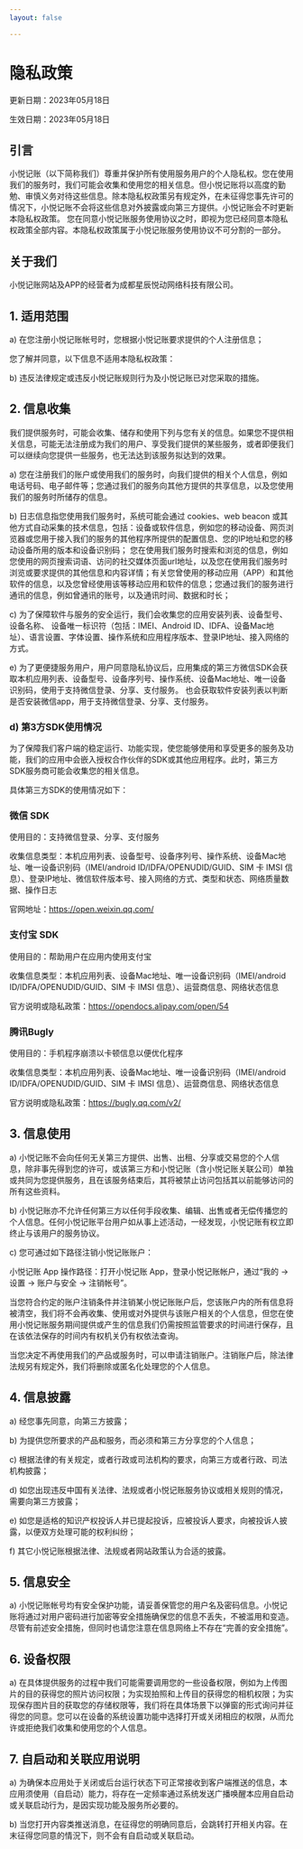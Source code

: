 ```yaml
---
layout: false

---
```

# 隐私政策

更新日期：2023年05月18日

生效日期：2023年05月18日

## 引言

小悦记账（以下简称我们）尊重并保护所有使用服务用户的个人隐私权。您在使用我们的服务时，我们可能会收集和使用您的相关信息。但小悦记账将以高度的勤勉、审慎义务对待这些信息。除本隐私权政策另有规定外，在未征得您事先许可的情况下，小悦记账不会将这些信息对外披露或向第三方提供。小悦记账会不时更新本隐私权政策。
您在同意小悦记账服务使用协议之时，即视为您已经同意本隐私权政策全部内容。本隐私权政策属于小悦记账服务使用协议不可分割的一部分。

## 关于我们

小悦记账网站及APP的经营者为成都星辰悦动网络科技有限公司。

## 1. 适用范围

a) 在您注册小悦记账帐号时，您根据小悦记账要求提供的个人注册信息；

您了解并同意，以下信息不适用本隐私权政策：

b) 违反法律规定或违反小悦记账规则行为及小悦记账已对您采取的措施。

## 2. 信息收集

我们提供服务时，可能会收集、储存和使用下列与您有关的信息。如果您不提供相关信息，可能无法注册成为我们的用户、享受我们提供的某些服务，或者即便我们可以继续向您提供一些服务，也无法达到该服务拟达到的效果。

a) 您在注册我们的账户或使用我们的服务时，向我们提供的相关个人信息，例如电话号码、电子邮件等；您通过我们的服务向其他方提供的共享信息，以及您使用我们的服务时所储存的信息。

b) 日志信息指您使用我们服务时，系统可能会通过 cookies、web beacon
或其他方式自动采集的技术信息，包括：设备或软件信息，例如您的移动设备、网页浏览器或您用于接入我们的服务的其他程序所提供的配置信息、您的IP地址和您的移动设备所用的版本和设备识别码；
您在使用我们服务时搜索和浏览的信息，例如您使用的网页搜索词语、访问的社交媒体页面url地址，以及您在使用我们服务时浏览或要求提供的其他信息和内容详情；有关您曾使用的移动应用（APP）和其他软件的信息，以及您曾经使用该等移动应用和软件的信息；您通过我们的服务进行通讯的信息，例如曾通讯的账号，以及通讯时间、数据和时长；

c) 为了保障软件与服务的安全运行，我们会收集您的应用安装列表、设备型号、设备名称、
设备唯一标识符（包括：IMEI、Android ID、IDFA、设备Mac地址）、语言设置、字体设置、操作系统和应用程序版本、登录IP地址、接入网络的方式。

e) 为了更便捷服务用户，用户同意隐私协议后，应用集成的第三方微信SDK会获取本机应用列表、设备型号、设备序列号、操作系统、设备Mac地址、唯一设备识别码，使用于支持微信登录、分享、支付服务。
也会获取软件安装列表以判断是否安装微信app，用于支持微信登录、分享、支付服务。

### d) 第3方SDK使用情况

为了保障我们客户端的稳定运行、功能实现，使您能够使用和享受更多的服务及功能，我们的应用中会嵌入授权合作伙伴的SDK或其他应用程序。此时，第三方SDK服务商可能会收集您的相关信息。

具体第三方SDK的使用情况如下：

### 微信 SDK

使用目的：支持微信登录、分享、支付服务

收集信息类型：本机应用列表、设备型号、设备序列号、操作系统、设备Mac地址、唯一设备识别码（IMEI/android
ID/IDFA/OPENUDID/GUID、SIM 卡 IMSI 信息）、登录IP地址、微信软件版本号、接入网络的方式、类型和状态、网络质量数据、操作日志

官网地址：https://open.weixin.qq.com/

### 支付宝 SDK

使用目的：帮助用户在应用内使用支付宝

收集信息类型：本机应用列表、设备Mac地址、唯一设备识别码（IMEI/android ID/IDFA/OPENUDID/GUID、SIM 卡 IMSI
信息）、运营商信息、网络状态信息

官方说明或隐私政策：https://opendocs.alipay.com/open/54

### 腾讯Bugly

使用目的：手机程序崩溃以卡顿信息以便优化程序

收集信息类型：本机应用列表、设备Mac地址、唯一设备识别码（IMEI/android ID/IDFA/OPENUDID/GUID、SIM 卡 IMSI
信息）、运营商信息、网络状态信息

官方说明或隐私政策：https://bugly.qq.com/v2/

## 3. 信息使用

a)
小悦记账不会向任何无关第三方提供、出售、出租、分享或交易您的个人信息，除非事先得到您的许可，或该第三方和小悦记账（含小悦记账关联公司）单独或共同为您提供服务，且在该服务结束后，其将被禁止访问包括其以前能够访问的所有这些资料。

b) 小悦记账亦不允许任何第三方以任何手段收集、编辑、出售或者无偿传播您的个人信息。任何小悦记账平台用户如从事上述活动，一经发现，小悦记账有权立即终止与该用户的服务协议。

c) 您可通过如下路径注销小悦记账账户：

小悦记账 App 操作路径：打开小悦记账 App，登录小悦记账帐户，通过“我的 → 设置 → 账户与安全 → 注销帐号”。

当您符合约定的账户注销条件并注销某小悦记账账户后，您该账户内的所有信息将被清空，我们将不会再收集、使用或对外提供与该账户相关的个人信息，但您在使用小悦记账服务期间提供或产生的信息我们仍需按照监管要求的时间进行保存，且在该依法保存的时间内有权机关仍有权依法查询。

当您决定不再使用我们的产品或服务时，可以申请注销账户。注销账户后，除法律法规另有规定外，我们将删除或匿名化处理您的个人信息。

## 4. 信息披露

a) 经您事先同意，向第三方披露；

b) 为提供您所要求的产品和服务，而必须和第三方分享您的个人信息；

c) 根据法律的有关规定，或者行政或司法机构的要求，向第三方或者行政、司法机构披露；

d) 如您出现违反中国有关法律、法规或者小悦记账服务协议或相关规则的情况，需要向第三方披露；

e) 如您是适格的知识产权投诉人并已提起投诉，应被投诉人要求，向被投诉人披露，以便双方处理可能的权利纠纷；

f) 其它小悦记账根据法律、法规或者网站政策认为合适的披露。

## 5. 信息安全

a)
小悦记账帐号均有安全保护功能，请妥善保管您的用户名及密码信息。小悦记账将通过对用户密码进行加密等安全措施确保您的信息不丢失，不被滥用和变造。尽管有前述安全措施，但同时也请您注意在信息网络上不存在“完善的安全措施”。

## 6. 设备权限

a)
在具体提供服务的过程中我们可能需要调用您的一些设备权限，例如为上传图片的目的获得您的照片访问权限；为实现拍照和上传目的获得您的相机权限；为实现保存图片目的获取您的存储权限等，我们将在具体场景下以弹窗的形式询问并征得您的同意。您可以在设备的系统设置功能中选择打开或关闭相应的权限，从而允许或拒绝我们收集和使用您的个人信息。

## 7. 自启动和关联应用说明

a) 为确保本应用处于关闭或后台运行状态下可正常接收到客户端推送的信息，本应用须使用（自启动）能力，将存在一定频率通过系统发送广播唤醒本应用自启动或关联启动行为，是因实现功能及服务所必要的。

b) 当您打开内容类推送消息，在征得您的明确同意后，会跳转打开相关内容。在末征得您同意的情況下，则不会有自启动或关联启动。